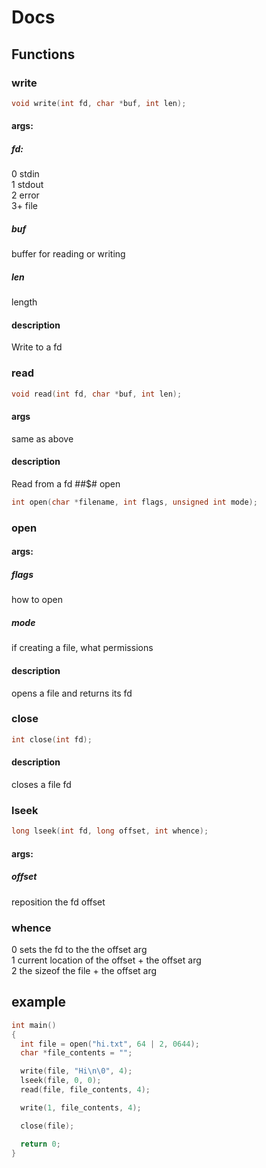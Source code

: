 # Docs

## Functions
### write
```c
void write(int fd, char *buf, int len);
```
#### args:
##### fd:
0 stdin  
1 stdout  
2 error  
3+ file  
##### buf
buffer for reading or writing
##### len
length
#### description
Write to a fd
### read
```c
void read(int fd, char *buf, int len);
```
#### args
same as above
#### description
Read from a fd
##$# open
```c
int open(char *filename, int flags, unsigned int mode);
```
### open
#### args:
##### flags
how to open
##### mode
if creating a file, what permissions
#### description
opens a file and returns its fd
### close
```c
int close(int fd);
```
#### description
closes a file fd
### lseek
```c
long lseek(int fd, long offset, int whence);
```
#### args:
##### offset
reposition the fd offset
### whence
0 sets the fd to the the offset arg  
1 current location of the offset + the offset arg  
2 the sizeof the file + the offset arg

## example
```c
int main()
{
  int file = open("hi.txt", 64 | 2, 0644);
  char *file_contents = "";

  write(file, "Hi\n\0", 4);
  lseek(file, 0, 0);
  read(file, file_contents, 4);

  write(1, file_contents, 4);

  close(file);

  return 0;
}
```
